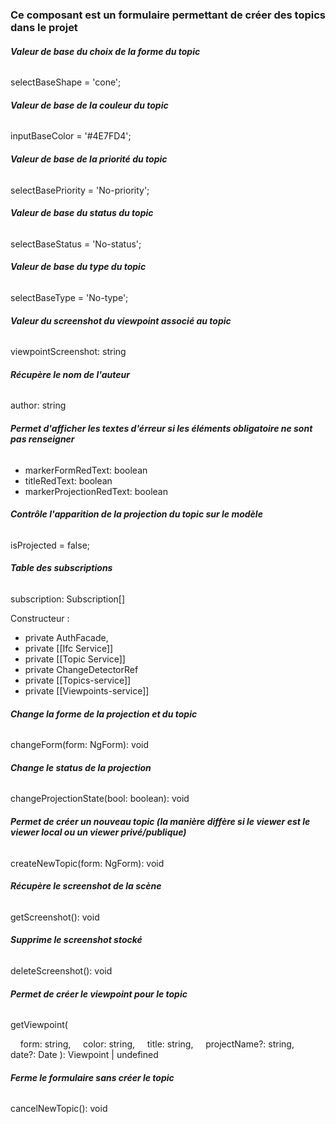 ### Ce composant est un formulaire permettant de créer des topics dans le projet

###### **Valeur de base du choix de la forme du topic**
selectBaseShape = 'cone';

###### **Valeur de base de la couleur du topic**
inputBaseColor = '#4E7FD4';

###### **Valeur de base de la priorité du topic**
selectBasePriority = 'No-priority';

###### **Valeur de base du status du topic**
selectBaseStatus = 'No-status';

###### **Valeur de base du type du topic**
selectBaseType = 'No-type';

###### **Valeur du screenshot du viewpoint associé au topic**
viewpointScreenshot: string

###### **Récupère le nom de l'auteur**
author: string

###### **Permet d'afficher les textes d'érreur si les éléments obligatoire ne sont pas renseigner**
- markerFormRedText: boolean
- titleRedText: boolean
- markerProjectionRedText: boolean

###### **Contrôle l'apparition de la projection du topic sur le modèle**
isProjected = false;

###### **Table des subscriptions**
subscription: Subscription[]


Constructeur :
- private AuthFacade,
- private [[Ifc Service]]
- private [[Topic Service]]
- private ChangeDetectorRef
- private [[Topics-service]]
- private [[Viewpoints-service]]


###### **Change la forme de la projection et du topic**
changeForm(form: NgForm): void

###### **Change le status de la projection**
changeProjectionState(bool: boolean): void

###### **Permet de créer un nouveau topic (la manière diffère si le viewer est le viewer local ou un viewer privé/publique)**
createNewTopic(form: NgForm): void

###### **Récupère le screenshot de la scène**
getScreenshot(): void

###### **Supprime le screenshot stocké**
deleteScreenshot(): void

###### **Permet de créer le viewpoint pour le topic**
getViewpoint(

    form: string,
    color: string,
    title: string,
    projectName?: string,
    date?: Date
): Viewpoint | undefined

###### **Ferme le formulaire sans créer le topic**
cancelNewTopic(): void